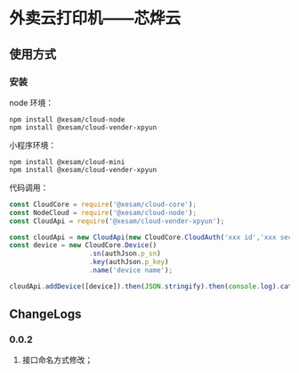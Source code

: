 # 外卖云打印机——芯烨云

## 使用方式

### 安装

node 环境：

```shell script
npm install @xesam/cloud-node
npm install @xesam/cloud-vender-xpyun
```

小程序环境：

```shell script
npm install @xesam/cloud-mini
npm install @xesam/cloud-vender-xpyun
```

代码调用：

```javascript
const CloudCore = require('@xesam/cloud-core');
const NodeCloud = require('@xesam/cloud-node');
const CloudApi = require('@xesam/cloud-vender-xpyun');

const cloudApi = new CloudApi(new CloudCore.CloudAuth('xxx id','xxx secret' ), new NodeCloud());
const device = new CloudCore.Device()
                    .sn(authJson.p_sn)
                    .key(authJson.p_key)
                    .name('device name');

cloudApi.addDevice([device]).then(JSON.stringify).then(console.log).catch(console.error);
```

## ChangeLogs

### 0.0.2
1. 接口命名方式修改；